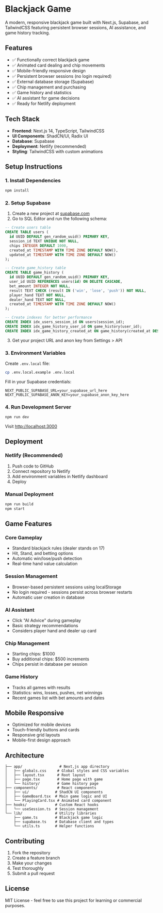 # Blackjack Game

A modern, responsive blackjack game built with Next.js, Supabase, and TailwindCSS featuring persistent browser sessions, AI assistance, and game history tracking.

## Features

- ✅ Functionally correct blackjack game
- ✅ Animated card dealing and chip movements
- ✅ Mobile-friendly responsive design
- ✅ Persistent browser sessions (no login required)
- ✅ External database storage (Supabase)
- ✅ Chip management and purchasing
- ✅ Game history and statistics
- ✅ AI assistant for game decisions
- ✅ Ready for Netlify deployment

## Tech Stack

- **Frontend**: Next.js 14, TypeScript, TailwindCSS
- **UI Components**: ShadCN/UI, Radix UI
- **Database**: Supabase
- **Deployment**: Netlify (recommended)
- **Styling**: TailwindCSS with custom animations

## Setup Instructions

### 1. Install Dependencies

```bash
npm install
```

### 2. Setup Supabase

1. Create a new project at [supabase.com](https://supabase.com)
2. Go to SQL Editor and run the following schema:

```sql
-- Create users table
CREATE TABLE users (
  id UUID DEFAULT gen_random_uuid() PRIMARY KEY,
  session_id TEXT UNIQUE NOT NULL,
  chips INTEGER DEFAULT 1000,
  created_at TIMESTAMP WITH TIME ZONE DEFAULT NOW(),
  updated_at TIMESTAMP WITH TIME ZONE DEFAULT NOW()
);

-- Create game_history table
CREATE TABLE game_history (
  id UUID DEFAULT gen_random_uuid() PRIMARY KEY,
  user_id UUID REFERENCES users(id) ON DELETE CASCADE,
  bet_amount INTEGER NOT NULL,
  result TEXT CHECK (result IN ('win', 'lose', 'push')) NOT NULL,
  player_hand TEXT NOT NULL,
  dealer_hand TEXT NOT NULL,
  created_at TIMESTAMP WITH TIME ZONE DEFAULT NOW()
);

-- Create indexes for better performance
CREATE INDEX idx_users_session_id ON users(session_id);
CREATE INDEX idx_game_history_user_id ON game_history(user_id);
CREATE INDEX idx_game_history_created_at ON game_history(created_at DESC);
```

3. Get your project URL and anon key from Settings > API

### 3. Environment Variables

Create `.env.local` file:

```bash
cp .env.local.example .env.local
```

Fill in your Supabase credentials:

```
NEXT_PUBLIC_SUPABASE_URL=your_supabase_url_here
NEXT_PUBLIC_SUPABASE_ANON_KEY=your_supabase_anon_key_here
```

### 4. Run Development Server

```bash
npm run dev
```

Visit [http://localhost:3000](http://localhost:3000)

## Deployment

### Netlify (Recommended)

1. Push code to GitHub
2. Connect repository to Netlify
3. Add environment variables in Netlify dashboard
4. Deploy

### Manual Deployment

```bash
npm run build
npm start
```

## Game Features

### Core Gameplay
- Standard blackjack rules (dealer stands on 17)
- Hit, Stand, and betting options
- Automatic win/lose/push detection
- Real-time hand value calculation

### Session Management
- Browser-based persistent sessions using localStorage
- No login required - sessions persist across browser restarts
- Automatic user creation in database

### AI Assistant
- Click "AI Advice" during gameplay
- Basic strategy recommendations
- Considers player hand and dealer up card

### Chip Management
- Starting chips: $1000
- Buy additional chips: $500 increments
- Chips persist in database per session

### Game History
- Tracks all games with results
- Statistics: wins, losses, pushes, net winnings
- Recent games list with bet amounts and dates

## Mobile Responsive

- Optimized for mobile devices
- Touch-friendly buttons and cards
- Responsive grid layouts
- Mobile-first design approach

## Architecture

```
├── app/                 # Next.js app directory
│   ├── globals.css     # Global styles and CSS variables
│   ├── layout.tsx      # Root layout
│   ├── page.tsx        # Home page with game
│   └── history/        # Game history page
├── components/         # React components
│   ├── ui/            # ShadCN UI components
│   ├── GameBoard.tsx  # Main game logic and UI
│   └── PlayingCard.tsx # Animated card component
├── hooks/             # Custom React hooks
│   └── useSession.ts  # Session management
└── lib/               # Utility libraries
    ├── game.ts        # Blackjack game logic
    ├── supabase.ts    # Database client and types
    └── utils.ts       # Helper functions
```

## Contributing

1. Fork the repository
2. Create a feature branch
3. Make your changes
4. Test thoroughly
5. Submit a pull request

## License

MIT License - feel free to use this project for learning or commercial purposes.